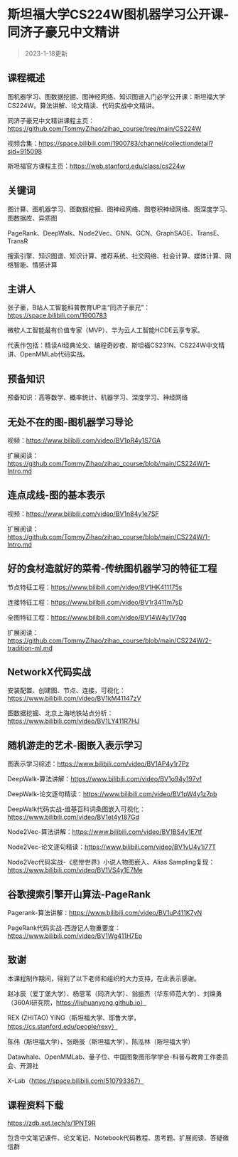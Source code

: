 # 斯坦福大学CS224W图机器学习公开课-同济子豪兄中文精讲

> 2023-1-18更新

## 课程概述

图机器学习、图数据挖掘、图神经网络、知识图谱入门必学公开课：斯坦福大学CS224W。算法讲解、论文精读、代码实战中文精讲。

同济子豪兄中文精讲课程主页：https://github.com/TommyZihao/zihao_course/tree/main/CS224W

视频合集：https://space.bilibili.com/1900783/channel/collectiondetail?sid=915098

斯坦福官方课程主页：https://web.stanford.edu/class/cs224w

## 关键词

图计算、图机器学习、图数据挖掘、图神经网络、图卷积神经网络、图深度学习、图数据库、异质图

PageRank、DeepWalk、Node2Vec、GNN、GCN、GraphSAGE、TransE、TransR

搜索引擎、知识图谱、知识计算、推荐系统、社交网络、社会计算、媒体计算、网络智能、情感计算

## 主讲人

张子豪，B站人工智能科普教育UP主“同济子豪兄”：https://space.bilibili.com/1900783

微软人工智能最有价值专家（MVP）、华为云人工智能HCDE云享专家。

代表作包括：精读AI经典论文、编程奇妙夜、斯坦福CS231N、CS224W中文精讲、OpenMMLab代码实战。

## 预备知识

预备知识：高等数学、概率统计、机器学习、深度学习、神经网络

## 无处不在的图-图机器学习导论

视频：https://www.bilibili.com/video/BV1pR4y1S7GA

扩展阅读：https://github.com/TommyZihao/zihao_course/blob/main/CS224W/1-Intro.md

## 连点成线-图的基本表示

视频：https://www.bilibili.com/video/BV1n84y1e7SF

扩展阅读：https://github.com/TommyZihao/zihao_course/blob/main/CS224W/1-Intro.md

## 好的食材造就好的菜肴-传统图机器学习的特征工程

节点特征工程：https://www.bilibili.com/video/BV1HK411175s

连接特征工程：https://www.bilibili.com/video/BV1r3411m7sD

全图特征工程：https://www.bilibili.com/video/BV14W4y1V7gg

扩展阅读：https://github.com/TommyZihao/zihao_course/blob/main/CS224W/2-tradition-ml.md

## NetworkX代码实战

安装配置、创建图、节点、连接，可视化：https://www.bilibili.com/video/BV1kM41147zV

图数据挖掘、北京上海地铁站点分析：https://www.bilibili.com/video/BV1LY411R7HJ

## 随机游走的艺术-图嵌入表示学习

图表示学习综述：https://www.bilibili.com/video/BV1AP4y1r7Pz

DeepWalk-算法讲解：https://www.bilibili.com/video/BV1o94y197vf

DeepWalk-论文逐句精读：https://www.bilibili.com/video/BV1pW4y1z7pb

DeepWalk代码实战-维基百科词条图嵌入可视化：https://www.bilibili.com/video/BV1et4y187Gd

Node2Vec-算法讲解：https://www.bilibili.com/video/BV1BS4y1E7tf

Node2Vec-论文逐句精读：https://www.bilibili.com/video/BV1vU4y1i77T

Node2Vec代码实战-《悲惨世界》小说人物图嵌入、Alias Sampling复现：https://www.bilibili.com/video/BV1VS4y1E7Me

## 谷歌搜索引擎开山算法-PageRank

Pagerank-算法讲解：https://www.bilibili.com/video/BV1uP411K7yN

PageRank代码实战-西游记人物重要度：https://www.bilibili.com/video/BV1Wg411H7Ep

## 致谢

本课程制作期间，得到了以下老师和组织的大力支持，在此表示感谢。

赵冰辰（爱丁堡大学）、杨思苇（同济大学）、翁振杰（华东师范大学）、刘焕勇（360AI研究院，https://liuhuanyong.github.io）

REX (ZHITAO) YING（斯坦福大学、耶鲁大学，https://cs.stanford.edu/people/rexy）

陈伟（斯坦福大学）、张皓辰（斯坦福大学）、陈泓林（斯坦福大学）

Datawhale、OpenMMLab、量子位、中国图象图形学学会-科普与教育工作委员会、开源社

X-Lab（https://space.bilibili.com/510793367）

## 课程资料下载

https://zdb.xet.tech/s/1PNT9R

包含中文笔记课件、论文笔记、Notebook代码教程、思考题、扩展阅读、答疑微信群


